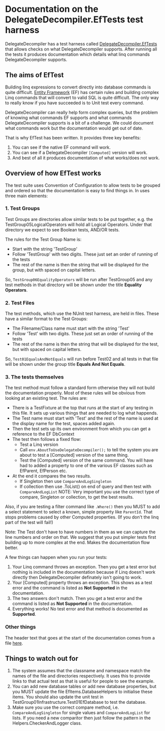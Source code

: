 # Documentation on the DelegateDecompiler.EfTests test harness

DelegateDecompiler has a test harness called 
[DelegateDecompiler.EfTests](https://github.com/hazzik/DelegateDecompiler/tree/master/src/DelegateDecompiler.EfTests) 
that allows checks on what DelegateDecompiler supports. After running all the tests it produces
documentation which details what linq commands DelegateDecompiler supports.

## The aims of EfTest

Building linq expressions to convert directly into database commands is quite difficult.
[Entity Framework](http://msdn.microsoft.com/en-us/data/aa937723) (EF) has certain rules 
and building complex Linq commands that will convert to valid SQL is quite difficult.
The only way to really know if you have succeeded is to Unit test every command.

DelegateDecompiler can really help form complex queries, but the 
problem of knowing what commands EF supports and what
commands DelegateDecompiler supports is a bit of a challenge. 
We could document what commands work but the documentation would get out of date. 

That is why EfTest has been written. It provides three key benefits:

1. You can see if the native EF command will work.
2. You can see if a DelegateDecompiler `[Computed]` version will work.
3. And best of all it produces documentation of what works/does not work.

## Overview of how EfTest works

The test suite uses Convention of Configuration to allow tests to be grouped and ordered 
so that the documentation is easy to find things in. In uses three main elements:

### 1. Test Groups

Test Groups are directories allow similar tests to be put together, e.g. 
the TestGroup05LogicalOperators will hold all Logical Operators.
Under that directory we expect to see Boolean tests, AND/OR tests.

The rules for the Test Group Name is:

- Start with the string 'TestGroup'
- Follow 'TestGroup' with two digits. These just set an order of running of the tests
- The rest of the name is then the string that will be displayed for the group, but with spaced on capital letters.

So, `TestGroup06EqualityOperators` will be run after TestGroup05 and any test methods in that
directory will be shown under the title **Equality Operators**.

### 2. Test Files

The test methods, which use the NUnit test harness, are held in files. These have a similar format to the 
Test Groups: 

- The Filename/Class name must start with the string 'Test'
- Follow 'Test' with two digits. These just set an order of running of the tests
- The rest of the name is then the string that will be displayed for the test, but with spaced on capital letters.

So, `Test01EqualsAndNotEquals` will run before Test02 and all tests in that file will be shown under the 
group title **Equals And Not Equals**.

### 3. The tests themselves

The test method must follow a standard form otherwise they will not build the documentation properly.
Most of these rules will be obvious from looking at an existing test. 
The rules are:

- There is a TestFixture at the top that runs at the start of any testing in this file. 
It sets up various things that are needed to log what happends.
- The Test name must start with 'Test' and the rest of the name is used 
at the display name for the test, spaces added again.
- Then the test sets up its own environment from which you can get a reference to the EF DbContext
- The test then follows a fixed flow:
  * Test a Linq version
  * Call `env.AboutToUseDelegateDecompiler();` to tell the system you are about to test a [Computed] version of the same thing.
  * Test the [Computed] version of the same command. You will have had to added a property to one of the various
EF classes such as EfParent, EfPerson etc.
- At the end it compares the two results. 
  * If Singleton then use `CompareAndLogSingleton`
  * If collection then use .ToList() on end of query and then test with `CompareAndLogList`
NOTE: Very important you use the correct type of compare, Singleton or collection, to get the best results.

Also, if you are testing a filter command like `.Where()` then you MUST to add a select statement to select 
a known, simple property like `ParentId`. That stops problems caused by other Computed properties. 
(If you don't the linq part of the test will fail!) 

Note: The Test don't have to have numbers in them as we can capture the line numbers and order on that.
We suggest that you put simpler tests first building up to more complex at the end. Makes the documentation
flow better.

A few things can happen when you run your tests:

1. Your Linq command throws an exception. Then you get a test error but nothing is included in the documentation
because if Linq doesn't work directly then DelegateDecompiler definately isn't going to work.
2. Your [Computed] property throws an exception. This shows as a test error and the command is
listed as **Not Supported** in the documentation.
3. The two answers don't match. Then you get a test error and the command is
listed as **Not Supported** in the documentation.
4. Everything works! No test error and that method is documented as **Supported**.

### Other things

The header text that goes at the start of the documentation comes from a file 
[here](https://github.com/hazzik/DelegateDecompiler/tree/master/src/DelegateDecompiler.EfTests/GeneratedDocumentation/DocumentationHeaderText.md).


## Things to watch out for

1. The system assumes that the classname and namespace match the names of the file and directories respectively. 
It uses this to provide links to that actual test as that is useful for people to see the example.
2. You can add new database tables or add new database properties, but you MUST update 
the file EfItems.DatabaseHelpers to initialise these items. You should also update the unit test 
in TestGroup01Infrastructure.Test01EfDatabase to test the database.
3. Make sure you use the correct compare method, i.e. `CompareAndLogSingleton` for single values 
and `CompareAndLogList` for lists. If you need a
new comparitor then just follow the pattern in the Helpers.CheckerAndLogger class.


